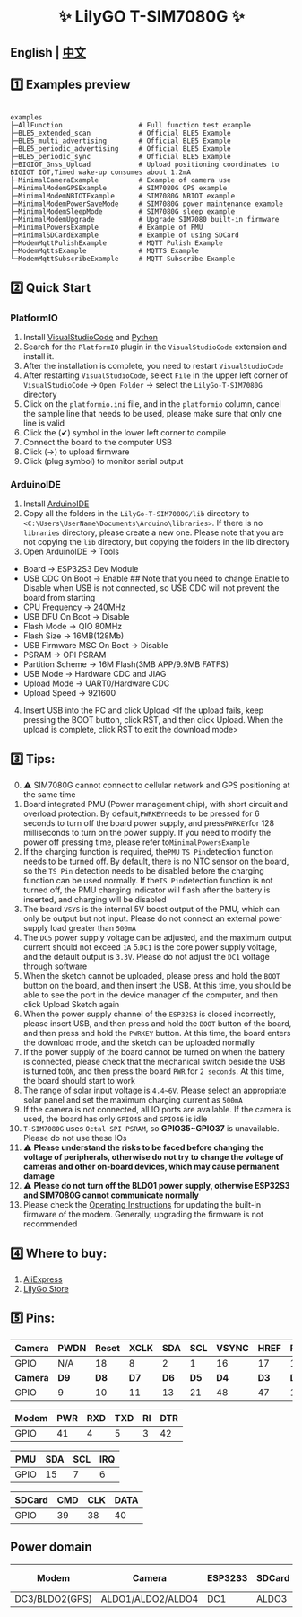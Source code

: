 <h1 align = "center">✨ LilyGO T-SIM7080G  ✨</h1>

## **English | [中文](README_CN.MD)**



## 1️⃣ Examples preview

````

examples 
├─AllFunction                   # Full function test example
├─BLE5_extended_scan            # Official BLE5 Example
├─BLE5_multi_advertising        # Official BLE5 Example
├─BLE5_periodic_advertising     # Official BLE5 Example    
├─BLE5_periodic_sync            # Official BLE5 Example
├─BIGIOT_Gnss_Upload            # Upload positioning coordinates to BIGIOT IOT,Timed wake-up consumes about 1.2mA
├─MinimalCameraExample          # Example of camera use
├─MinimalModemGPSExample        # SIM7080G GPS example
├─MinimalModemNBIOTExample      # SIM7080G NBIOT example
├─MinimalModemPowerSaveMode     # SIM7080G power maintenance example
├─MinimalModemSleepMode         # SIM7080G sleep example
├─MinimalModemUpgrade           # Upgrade SIM7080 built-in firmware
├─MinimalPowersExample          # Example of PMU
├─MinimalSDCardExample          # Example of using SDCard
├─ModemMqttPulishExample        # MQTT Pulish Example            
├─ModemMqttsExample             # MQTTS Example    
└─ModemMqttSubscribeExample     # MQTT Subscribe Example           

````


## 2️⃣ Quick Start

### PlatformIO

1. Install [VisualStudioCode](https://code.visualstudio.com/) and [Python](https://www.python.org/)
2. Search for the `PlatformIO` plugin in the `VisualStudioCode` extension and install it.
3. After the installation is complete, you need to restart `VisualStudioCode`
4. After restarting `VisualStudioCode`, select `File` in the upper left corner of `VisualStudioCode` -> `Open Folder` -> select the `LilyGo-T-SIM7080G` directory
5. Click on the `platformio.ini` file, and in the `platformio` column, cancel the sample line that needs to be used, please make sure that only one line is valid
6. Click the (✔) symbol in the lower left corner to compile
7. Connect the board to the computer USB
8. Click (→) to upload firmware
9. Click (plug symbol) to monitor serial output


### ArduinoIDE

1. Install [ArduinoIDE](https://www.arduino.cc/en/software)
2. Copy all the folders in the `LilyGo-T-SIM7080G/lib` directory to `<C:\Users\UserName\Documents\Arduino\libraries>`. If there is no `libraries` directory, please create a new one. Please note that you are not copying the `lib` directory, but copying the folders in the lib directory
3. Open ArduinoIDE -> Tools
- Board -> ESP32S3 Dev Module
- USB CDC On Boot -> Enable  ## Note that you need to change Enable to Disable when USB is not connected, so USB CDC will not prevent the board from starting
- CPU Frequency -> 240MHz
- USB DFU On Boot -> Disable
- Flash Mode -> QIO 80MHz
- Flash Size -> 16MB(128Mb)
- USB Firmware MSC On Boot -> Disable
- PSRAM -> OPI PSRAM
- Partition Scheme -> 16M Flash(3MB APP/9.9MB FATFS)
- USB Mode -> Hardware CDC and JIAG
- Upload Mode -> UART0/Hardware CDC
- Upload Speed -> 921600
4. Insert USB into the PC and click Upload <If the upload fails, keep pressing the BOOT button, click RST, and then click Upload. When the upload is complete, click RST to exit the download mode>

## 3️⃣ Tips:
0. ⚠ SIM7080G cannot connect to cellular network and GPS positioning at the same time
1. Board integrated PMU (Power management chip), with short circuit and overload protection. By default,`PWRKEY`needs to be pressed for 6 seconds to turn off the board power supply, and press`PWRKEY`for 128 milliseconds to turn on the power supply. If you need to modify the power off pressing time, please refer to`MinimalPowersExample`
2. If the charging function is required, the`PMU` `TS Pin`detection function needs to be turned off. By default, there is no NTC sensor on the board, so the `TS Pin` detection needs to be disabled before the charging function can be used normally. If the`TS Pin`detection function is not turned off, the PMU charging indicator will flash after the battery is inserted, and charging will be disabled
3. The board `VSYS` is the internal 5V boost output of the PMU, which can only be output but not input. Please do not connect an external power supply load greater than `500mA`
4. The `DC5` power supply voltage can be adjusted, and the maximum output current should not exceed `1A`
5.`DC1` is the core power supply voltage, and the default output is `3.3V`. Please do not adjust the `DC1` voltage through software
6. When the sketch cannot be uploaded, please press and hold the `BOOT` button on the board, and then insert the USB. At this time, you should be able to see the port in the device manager of the computer, and then click Upload Sketch again
7. When the power supply channel of the `ESP32S3` is closed incorrectly, please insert USB, and then press and hold the `BOOT` button of the board, and then press and hold the `PWRKEY` button. At this time, the board enters the download mode, and the sketch can be uploaded normally
8. If the power supply of the board cannot be turned on when the battery is connected, please check that the mechanical switch beside the USB is turned to`ON`, and then press the board `PWR` for `2 seconds`. At this time, the board should start to work
9. The range of solar input voltage is `4.4~6V`. Please select an appropriate solar panel and set the maximum charging current as `500mA`
10. If the camera is not connected, all IO ports are available. If the camera is used, the board has only `GPIO45` and `GPIO46` is idle
11. `T-SIM7080G` uses `Octal SPI PSRAM`, so **GPIO35~GPIO37** is unavailable. Please do not use these IOs
12. ⚠ **Please understand the risks to be faced before changing the voltage of peripherals, otherwise do not try to change the voltage of cameras and other on-board devices, which may cause permanent damage**
13. ⚠ **Please do not turn off the BLDO1 power supply, otherwise ESP32S3 and SIM7080G cannot communicate normally**
14. Please check the [Operating Instructions](./docs/sim7080_update_firmware.md) for updating the built-in firmware of the modem. Generally, upgrading the firmware is not recommended

## 4️⃣ Where to buy:

1. [AliExpress](https://www.aliexpress.us/item/3256805002673427.html)
2. [LilyGo Store](https://www.lilygo.cc/products/t-sim7080-s3)



## 5️⃣ Pins:


| Camera     | PWDN   | Reset  | XCLK   | SDA    | SCL    | VSYNC  | HREF   | PCLK   |
| ---------- | ------ | ------ | ------ | ------ | ------ | ------ | ------ | ------ |
| GPIO       | N/A    | 18     | 8      | 2      | 1      | 16     | 17     | 12     |
| **Camera** | **D9** | **D8** | **D7** | **D6** | **D5** | **D4** | **D3** | **D2** |
| GPIO       | 9      | 10     | 11     | 13     | 21     | 48     | 47     | 14     |

| Modem | PWR | RXD | TXD | RI  | DTR |
| ----- | --- | --- | --- | --- | --- |
| GPIO  | 41  | 4   | 5   | 3   | 42  |


| PMU  | SDA | SCL | IRQ |
| ---- | --- | --- | --- |
| GPIO | 15  | 7   | 6   |


| SDCard | CMD | CLK | DATA |
| ------ | --- | --- | ---- |
| GPIO   | 39  | 38  | 40   |

## Power domain

| Modem          | Camera            | ESP32S3 | SDCard | Level conversion |
| -------------- | ----------------- | ------- | ------ | ---------------- |
| DC3/BLDO2(GPS) | ALDO1/ALDO2/ALDO4 | DC1     | ALDO3  | BLDO1            |